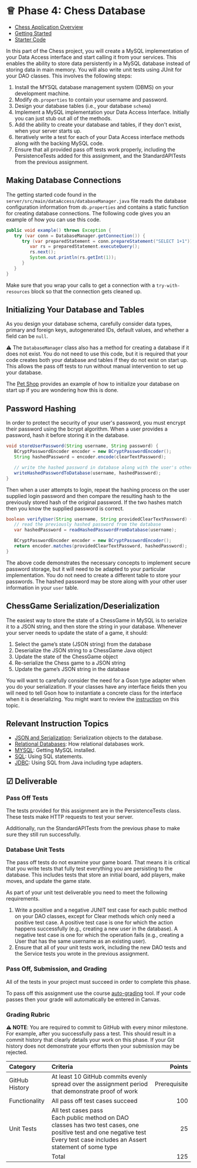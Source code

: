 # ♕ Phase 4: Chess Database

- [Chess Application Overview](../chess.md)
- [Getting Started](getting-started.md)
- [Starter Code](starter-code)

In this part of the Chess project, you will create a MySQL implementation of your Data Access interface and start calling it from your services. This enables the ability to store data persistently in a MySQL database instead of storing data in main memory. You will also write unit tests using JUnit for your DAO classes. This involves the following steps:

1. Install the MYSQL database management system (DBMS) on your development machine.
1. Modify `db.properties` to contain your username and password.
1. Design your database tables (i.e., your database `schema`)
1. Implement a MySQL implementation your Data Access Interface. Initially you can just stub out all of the methods.
1. Add the ability to create your database and tables, if they don't exist, when your server starts up.
1. Iteratively write a test for each of your Data Access interface methods along with the backing MySQL code.
1. Ensure that all provided pass off tests work properly, including the PersistenceTests added for this assignment, and the StandardAPITests from the previous assignment.

## Making Database Connections

The getting started code found in the `server/src/main/dataAccess/databaseManager.java` file reads the database configuration information from `db.properties` and contains a static function for creating database connections. The following code gives you an example of how you can use this code.

```java
public void example() throws Exception {
   try (var conn = DatabaseManager.getConnection()) {
      try (var preparedStatement = conn.prepareStatement("SELECT 1+1")) {
         var rs = preparedStatement.executeQuery();
         rs.next();
         System.out.println(rs.getInt(1));
      }
   }
}
```

Make sure that you wrap your calls to get a connection with a `try-with-resources` block so that the connection gets cleaned up.

## Initializing Your Database and Tables

As you design your database schema, carefully consider data types, primary and foreign keys, autogenerated IDs, default values, and whether a field can be `null`.

⚠ The `DatabaseManager` class also has a method for creating a database if it does not exist. You do not need to use this code, but it is required that your code creates both your database and tables if they do not exist on start up. This allows the pass off tests to run without manual intervention to set up your database.

The [Pet Shop](../../petshop/server/src/main/dataaccess/MySqlDataAccess.java) provides an example of how to initialize your database on start up if you are wondering how this is done.

## Password Hashing

In order to protect the security of your user's password, you must encrypt their password using the bcrypt algorithm. When a user provides a password, hash it before storing it in the database.

```java
void storeUserPassword(String username, String password) {
   BCryptPasswordEncoder encoder = new BCryptPasswordEncoder();
   String hashedPassword = encoder.encode(clearTextPassword);

   // write the hashed password in database along with the user's other information
   writeHashedPasswordToDatabase(username, hashedPassword);
}
```

Then when a user attempts to login, repeat the hashing process on the user supplied login password and then compare the resulting hash to the previously stored hash of the original password. If the two hashes match then you know the supplied password is correct.

```java
boolean verifyUser(String username, String providedClearTextPassword) {
   // read the previously hashed password from the database
   var hashedPassword = readHashedPasswordFromDatabase(username);

   BCryptPasswordEncoder encoder = new BCryptPasswordEncoder();
   return encoder.matches(providedClearTextPassword, hashedPassword);
}
```

The above code demonstrates the necessary concepts to implement secure password storage, but it will need to be adapted to your particular implementation. You do not need to create a different table to store your passwords. The hashed password may be store along with your other user information in your `user` table.

## ChessGame Serialization/Deserialization

The easiest way to store the state of a ChessGame in MySQL is to serialize it to a JSON string, and then store the string in your database. Whenever your server needs to update the state of a game, it should:

1. Select the game’s state (JSON string) from the database
2. Deserialize the JSON string to a ChessGame Java object
3. Update the state of the ChessGame object
4. Re-serialize the Chess game to a JSON string
5. Update the game’s JSON string in the database

You will want to carefully consider the need for a Gson type adapter when you do your serialization. If your classes have any interface fields then you will need to tell Gson how to instantiate a concrete class for the interface when it is deserializing. You might want to review the [instruction](../../instruction/db-jdbc/db-jdbc.md) on this topic.

## Relevant Instruction Topics

- [JSON and Serialization](../../instruction/json/json.md): Serialization objects to the database.
- [Relational Databases](../../instruction/db-model/db-model.md): How relational databases work.
- [MYSQL](../../instruction/mysql/mysql.md): Getting MySQL installed.
- [SQL](../../instruction/db-sql/db-sql.md): Using SQL statements.
- [JDBC](../../instruction/db-jdbc/db-jdbc.md): Using SQL from Java including type adapters.

## ☑ Deliverable

### Pass Off Tests

The tests provided for this assignment are in the PersistenceTests class. These tests make HTTP requests to test your server.

Additionally, run the StandardAPITests from the previous phase to make sure they still run successfully.

### Database Unit Tests

The pass off tests do not examine your game board. That means it is critical that you write tests that fully test everything you are persisting to the database. This includes tests that store an initial board, add players, make moves, and update the game state.

As part of your unit test deliverable you need to meet the following requirements.

1. Write a positive and a negative JUNIT test case for each public method on your DAO classes, except for Clear methods which only need a positive test case. A positive test case is one for which the action happens successfully (e.g., creating a new user in the database). A negative test case is one for which the operation fails (e.g., creating a User that has the same username as an existing user).
1. Ensure that all of your unit tests work, including the new DAO tests and the Service tests you wrote in the previous assignment.

### Pass Off, Submission, and Grading

All of the tests in your project must succeed in order to complete this phase.

To pass off this assignment use the course [auto-grading](https://cs240.click/) tool. If your code passes then your grade will automatically be entered in Canvas.

### Grading Rubric

**⚠ NOTE**: You are required to commit to GitHub with every minor milestone. For example, after you successfully pass a test. This should result in a commit history that clearly details your work on this phase. If your Git history does not demonstrate your efforts then your submission may be rejected.

| Category       | Criteria                                                                                                                                                                            |       Points |
| :------------- | :---------------------------------------------------------------------------------------------------------------------------------------------------------------------------------- | -----------: |
| GitHub History | At least 10 GitHub commits evenly spread over the assignment period that demonstrate proof of work                                                                                  | Prerequisite |
| Functionality  | All pass off test cases succeed                                                                                                                                                     |          100 |
| Unit Tests     | All test cases pass<br/>Each public method on DAO classes has two test cases, one positive test and one negative test<br/>Every test case includes an Assert statement of some type |           25 |
|                | Total                                                                                                                                                                               |          125 |
